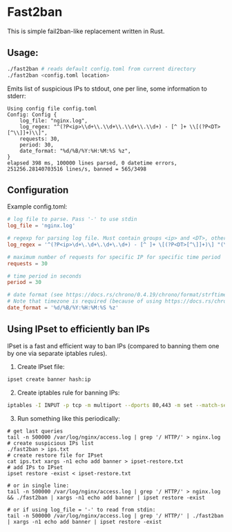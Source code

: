 # Fast2ban

This is simple fail2ban-like replacement written in Rust.

## Usage:
```bash
./fast2ban # reads default config.toml from current directory
./fast2ban <config.toml location>
```

Emits list of suspicious IPs to stdout, one per line, some information to stderr:

```
Using config file config.toml
Config: Config {
    log_file: "nginx.log",
    log_regex: "^(?P<ip>\\d+\\.\\d+\\.\\d+\\.\\d+) - [^ ]+ \\[(?P<DT>[^\\]]+)\\]",
    requests: 30,
    period: 30,
    date_format: "%d/%B/%Y:%H:%M:%S %z",
}
elapsed 398 ms, 100000 lines parsed, 0 datetime errors, 251256.28140703516 lines/s, banned = 565/3498
```

## Configuration

Example config.toml:
```toml
# log file to parse. Pass '-' to use stdin
log_file = 'nginx.log'

# regexp for parsing log file. Must contain groups <ip> and <DT>, other groups are ignored for now
log_regex = '^(?P<ip>\d+\.\d+\.\d+\.\d+) - [^ ]+ \[(?P<DT>[^\]]+)\] "(\w+) (?P<addr>[^ ]*) HTTP/[\d.]+" (?P<code>\d+) \d+ "[^"]+" "[^"]+" "(?P<UA>[^"]+)'

# maximum number of requests for specific IP for specific time period
requests = 30

# time period in seconds
period = 30

# date format (see https://docs.rs/chrono/0.4.19/chrono/format/strftime/index.html for syntax).
# Note that timezone is required (because of using https://docs.rs/chrono/0.4.19/chrono/struct.DateTime.html#method.parse_from_str method)
date_format = '%d/%B/%Y:%H:%M:%S %z'
```

## Using IPset to efficiently ban IPs

IPset is a fast and efficient way to ban IPs (compared to banning them one by one via separate iptables rules).


1. Create IPset file:
```bash
ipset create banner hash:ip
```

2. Create iptables rule for banning IPs:
```bash
iptables -I INPUT -p tcp -m multiport --dports 80,443 -m set --match-set banner src -j DROP
```

3. Run something like this periodically:
```
# get last queries
tail -n 500000 /var/log/nginx/access.log | grep '/ HTTP/' > nginx.log
# create suspicious IPs list
./fast2ban > ips.txt
# create restore file for IPset
cat ips.txt xargs -n1 echo add banner > ipset-restore.txt
# add IPs to IPset 
ipset restore -exist < ipset-restore.txt

# or in single line:
tail -n 500000 /var/log/nginx/access.log | grep '/ HTTP/' > nginx.log && ./fast2ban | xargs -n1 echo add banner | ipset restore -exist

# or if using log_file = '-' to read from stdin:
tail -n 500000 /var/log/nginx/access.log | grep '/ HTTP/' | ./fast2ban | xargs -n1 echo add banner | ipset restore -exist
```
